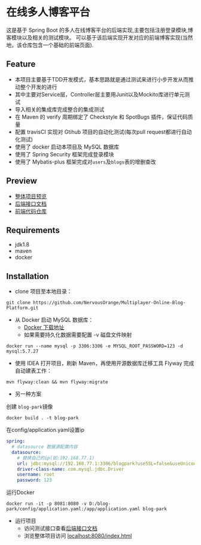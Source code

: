 # 在线多人博客平台
这是基于 Spring Boot 的多人在线博客平台的后端实现,主要包括注册登录模块,博客模块以及相关的测试模块。
可以基于该后端实现开发对应的前端博客实现(当然地，该仓库包含一个基础的前端页面).

## Feature
+ 本项目主要基于TDD开发模式，基本思路就是通过测试来进行小步开发从而推动整个开发的进行
+ 其中主要对Service层，Controller层主要用Junit以及Mockito库进行单元测试
+ 导入相关的集成库完成整合的集成测试
+ 在 Maven 的 verify 周期绑定了 Checkstyle 和 SpotBugs 插件，保证代码质量
+ 配置 travisCI 实现对 Gtihub 项目的自动化测试(每次pull request都进行自动化测试)
+ 使用了 docker 启动本项目及 MySQL 数据库
+ 使用了 Spring Security 框架完成登录模块 
+ 使用了 Mybatis-plus 框架完成对`users`及`blogs`表的增删查改

## Preview
+ [整体项目预览](https://jirengu-inc.github.io/vue-blog-preview/)
+ [后端接口文档](interface-doc.md)
+ [前端代码仓库](https://github.com/jirengu-inc/vue-blog-preview)

## Requirements
+ jdk1.8
+ maven
+ docker

## Installation
+ clone 项目至本地目录：

```shell
git clone https://github.com/NervousOrange/Multiplayer-Online-Blog-Platform.git
```

+ 从 Docker 启动 MySQL 数据库：
    + [Docker 下载地址](https://www.docker.com/)
    + 如果需要持久化数据需要配置 -v 磁盘文件映射

```shell
docker run --name mysql -p 3306:3306 -e MYSQL_ROOT_PASSWORD=123 -d mysql:5.7.27
```

+ 使用 IDEA 打开项目，刷新 Maven，再使用开源数据库迁移工具 Flyway 完成自动建表工作：

```shell
mvn flyway:clean && mvn flyway:migrate
```


+ 另一种方案

创建 `blog-park`镜像

```shell
docker build . -t blog-park
```

在config/application.yaml设置ip
    
```yaml
spring:
  # datasource 数据源配置内容
  datasource:
    # 替换自己的ip(如:192.168.77.1)
    url: jdbc:mysql://192.168.77.1:3306/blogpark?useSSL=false&useUnicode=true&characterEncoding=UTF-8
    driver-class-name: com.mysql.jdbc.Driver
    username: root
    password: 123
```

运行Docker
```shell
docker run -it -p 8081:8080 -v D:/blog-park/config/application.yaml:/app/application.yaml blog-park
```

+ 运行项目
    + 访问测试接口查看[后端接口文档](interface-doc.md)
    + 浏览整体项目访问 [localhost:8080/index.html](localhost:8080/index.html)
